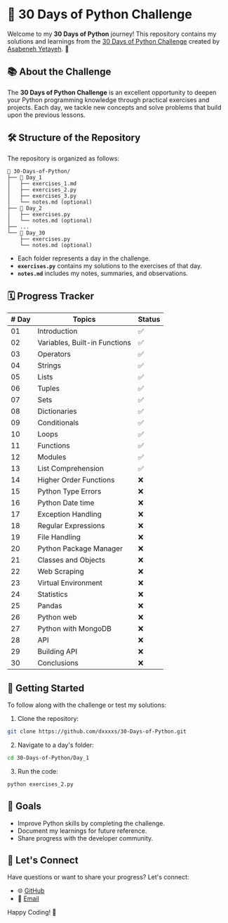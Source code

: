 # 🐍 30 Days of Python Challenge

Welcome to my **30 Days of Python** journey! This repository contains my solutions and learnings from the [30 Days of Python Challenge](https://github.com/Asabeneh/30-Days-Of-Python) created by [Asabeneh Yetayeh](https://github.com/Asabeneh). 🚀

## 📚 About the Challenge

The **30 Days of Python Challenge** is an excellent opportunity to deepen your Python programming knowledge through practical exercises and projects. Each day, we tackle new concepts and solve problems that build upon the previous lessons.

## 🛠️ Structure of the Repository

The repository is organized as follows:

```plaintext
📂 30-Days-of-Python/
├── 📁 Day_1
│   ├── exercises_1.md
│   ├── exercises_2.py
│   ├── exercises_3.py
│   └── notes.md (optional)
├── 📁 Day_2
│   ├── exercises.py
│   └── notes.md (optional)
├── ...
└── 📁 Day_30
    ├── exercises.py
    └── notes.md (optional)
```

- Each folder represents a day in the challenge.
- **`exercises.py`** contains my solutions to the exercises of that day.
- **`notes.md`** includes my notes, summaries, and observations.

## 🗓️ Progress Tracker

| # Day | Topics                        | Status |
| ----- | ----------------------------- | ------ |
| 01    | Introduction                  | ✅      |
| 02    | Variables, Built-in Functions | ✅      |
| 03    | Operators                     | ✅      |
| 04    | Strings                       | ✅      |
| 05    | Lists                         | ✅      |
| 06    | Tuples                        | ✅      |
| 07    | Sets                          | ✅      |
| 08    | Dictionaries                  | ✅      |
| 09    | Conditionals                  | ✅      |
| 10    | Loops                         | ✅      |
| 11    | Functions                     | ✅      |
| 12    | Modules                       | ✅      |
| 13    | List Comprehension            | ✅      |
| 14    | Higher Order Functions        | ❌      |
| 15    | Python Type Errors            | ❌      |
| 16    | Python Date time              | ❌      |
| 17    | Exception Handling            | ❌      |
| 18    | Regular Expressions           | ❌      |
| 19    | File Handling                 | ❌      |
| 20    | Python Package Manager        | ❌      |
| 21    | Classes and Objects           | ❌      |
| 22    | Web Scraping                  | ❌      |
| 23    | Virtual Environment           | ❌      |
| 24    | Statistics                    | ❌      |
| 25    | Pandas                        | ❌      |
| 26    | Python web                    | ❌      |
| 27    | Python with MongoDB           | ❌      |
| 28    | API                           | ❌      |
| 29    | Building API                  | ❌      |
| 30    | Conclusions                   | ❌      |


## 🚀 Getting Started

To follow along with the challenge or test my solutions:

1. Clone the repository:
```bash
git clone https://github.com/dxxxxs/30-Days-of-Python.git
```

2. Navigate to a day's folder:
```bash
cd 30-Days-of-Python/Day_1
```

3. Run the code:
```bash
python exercises_2.py
```

## 📌 Goals
- Improve Python skills by completing the challenge.
- Document my learnings for future reference.
- Share progress with the developer community.

## 💬 Let's Connect
Have questions or want to share your progress? Let's connect:

- 🌐 [GitHub](https://www.linkedin.com/in/oscar-gonzalez-perez-/)
- 📧 [Email](oscargperez00@gmail.com)

Happy Coding! 🚀
